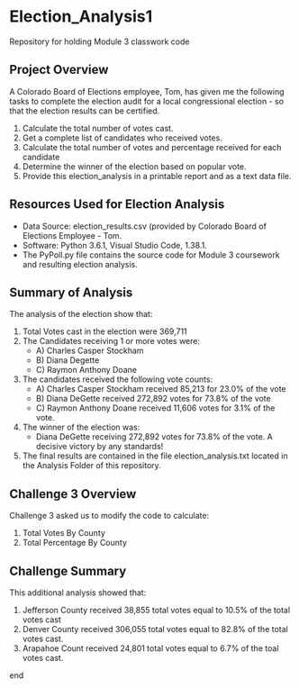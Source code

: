 # Election_Analysis1
Repository for holding Module 3 classwork code

## Project Overview

A Colorado Board of Elections employee, Tom, has given me the following tasks to complete the election audit for a local congressional election - so that the election results can be certified. 

1) Calculate the total number of votes cast. 
2) Get a complete list of candidates who received votes. 
3) Calculate the total number of votes and percentage received for each candidate
4) Determine the winner of the election based on popular vote.
5) Provide this election_analysis in a printable report and as a text data file. 

## Resources Used for Election Analysis
- Data Source: election_results.csv (provided by Colorado Board of Elections Employee - Tom. 
- Software: Python 3.6.1, Visual Studio Code, 1.38.1.
- The PyPoll.py file contains the source code for Module 3 coursework and resulting election analysis. 

## Summary of Analysis
The analysis of the election show that: 
1) Total Votes cast in the election were 369,711
2) The Candidates receiving 1 or more votes were:
    - A) Charles Casper Stockham
    - B) Diana Degette
    - C) Raymon Anthony Doane
3) The candidates received the following vote counts:
    - A) Charles Casper Stockham received 85,213 for 23.0% of the vote
    - B) Diana DeGette received 272,892 votes for 73.8% of the vote
    - C) Raymon Anthony Doane received 11,606 votes for 3.1% of the vote. 
4) The winner of the election was: 
    - Diana DeGette receiving 272,892 votes for 73.8% of the vote. A decisive victory by any standards!
5) The final results are contained in the file election_analysis.txt located in the Analysis Folder of this repository. 

## Challenge 3 Overview
Challenge 3 asked us to modify the code to calculate: 
1) Total Votes By County 
2) Total Percentage By County

## Challenge Summary 
This additional analysis showed that:
1) Jefferson County received 38,855 total votes equal to 10.5% of the total votes cast
2) Denver County received 306,055 total votes equal to 82.8% of the total votes cast. 
3) Arapahoe Count received 24,801 total votes equal to 6.7% of the toal votes cast. 

end


  
